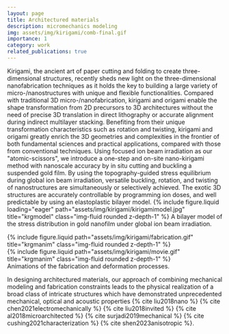 ```yaml
---
layout: page
title: Architectured materials
description: micromechanics modeling
img: assets/img/kirigami/comb-final.gif
importance: 1
category: work
related_publications: true
---
```


Kirigami, the ancient art of paper cutting and folding to create three-dimensional structures, recently sheds new light on the three-dimensional nanofabrication techniques as it holds the key to building a large variety of micro-/nanostructures with unique and flexible functionalities. Compared with traditional 3D micro-/nanofabrication, kirigami and origami enable the shape transformation from 2D precursors to 3D architectures without the need of precise 3D translation in direct lithography or accurate alignment during indirect multilayer stacking. Benefiting from their unique transformation characteristics such as rotation and twisting, kirigami and origami greatly enrich the 3D geometries and complexities in the frontier of both fundamental sciences and practical applications, compared with those from conventional techniques.
Using focused ion beam irradiation as our "atomic-scissors", we introduce a one-step and on-site nano-kirigami method with nanoscale accuracy by in situ cutting and buckling a suspended gold film. By using the topography-guided stress equilibrium during global ion beam irradiation, versatile buckling, rotation, and twisting of nanostructures are simultaneously or selectively achieved. The exotic 3D structures are accurately controllable by programming ion doses, and well predictable by using an elastoplastic bilayer model.
{% include figure.liquid loading="eager" path="assets/img/kirigami/kirigamimodel.jpg" title="krgmodel" class="img-fluid rounded z-depth-1" %}
A bilayer model of the stress distribution in gold nanofilm under global ion beam irradiation.

<div class="row justify-content-sm-center">
    <div class="col-sm-4 mt-3 mt-md-0">
        {% include figure.liquid path="assets/img/kirigami/fabrication.gif" title="krgmanim" class="img-fluid rounded z-depth-1" %}
    </div>
    <div class="col-sm-8 mt-3 mt-md-0">
        {% include figure.liquid path="assets/img/kirigami/movie.gif" title="krgmanim" class="img-fluid rounded z-depth-1" %}
    </div>
</div>
<div class="caption">
    Animations of the fabrication and deformation processes.
</div>

In designing architectured materials, our approach of combining mechanical modeling and fabrication constraints leads to the physical realization of a broad class of intricate structures which have demonstrated unprecedented mechanical, optical and acoustic properties {% cite liu2018nano %} {% cite chen2021electromechanically %} {% cite liu2018invited %} {% cite al2018microarchitected %} {% cite surjadi2019mechanical %} {% cite cushing2021characterization %} {% cite shen2023anisotropic %}.
